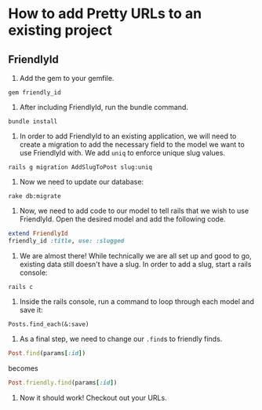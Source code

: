# How to add Pretty URLs to an existing project

## FriendlyId

1. Add the gem to your gemfile.
```console
gem friendly_id
```
1. After including FriendlyId, run the bundle command.
```console
bundle install
```
1. In order to add FriendlyId to an existing application, we will need to create a migration to add the necessary field to the model we want to use FriendlyId with. We add `uniq` to enforce unique slug values.
```console
rails g migration AddSlugToPost slug:uniq
```
1. Now we need to update our database:
```console
rake db:migrate
```
1. Now, we need to add code to our model to tell rails that we wish to use FriendlyId. Open the desired model and add the following code.
```ruby
extend FriendlyId
friendly_id :title, use: :slugged
```
1. We are almost there! While technically we are all set up and good to go, existing data still doesn't have a slug. In order to add a slug, start a rails console:
```console
rails c
```
1. Inside the rails console, run a command to loop through each model and save it:
```
Posts.find_each(&:save)
```
1. As a final step, we need to change our `.find`s to friendly finds.
```ruby
Post.find(params[:id])
```
becomes
```ruby
Post.friendly.find(params[:id])
```
1. Now it should work! Checkout out your URLs.
